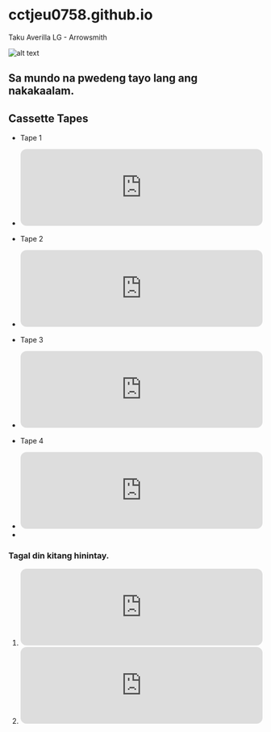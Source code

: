 # cctjeu0758.github.io
Taku Averilla
LG - Arrowsmith



![alt text](https://scontent.fwnp1-1.fna.fbcdn.net/v/t1.15752-9/323168322_588204303147430_6451055676139979207_n.jpg?_nc_cat=110&ccb=1-7&_nc_sid=ae9488&_nc_eui2=AeGl3IGPf-pquRnUAwKp2IIz2DipPdf3QcPYOKk91_dBw7zLqQHZ7zbwFM0eNQkIOpwbCg5Vb7H0wwL0k7XEbWFZ&_nc_ohc=nxIKi5RaZskAX-SHnz_&_nc_oc=AQlv0vTAk1k3Xrf9gOaRYmouORUOU27EIjLPK5LGybbvL1kdY_0xAGVtOYe8hNjgFfE&_nc_ht=scontent.fwnp1-1.fna&oh=03_AdR3w-CGCaWdIa3bblIwDwV8jocFxQUerB7buABcVF-Qqg&oe=63ECCF22)

## Sa mundo na pwedeng tayo lang ang nakakaalam.

## Cassette Tapes


- Tape 1
- <iframe style="border-radius:12px" src="https://open.spotify.com/embed/playlist/6snRLDiMZTEmdJ1IqAgM1U?utm_source=generator" width="100%" height="152" frameBorder="0" allowfullscreen="" allow="autoplay; clipboard-write; encrypted-media; fullscreen; picture-in-picture" loading="lazy"></iframe>

- Tape 2
- <iframe style="border-radius:12px" src="https://open.spotify.com/embed/playlist/77UbInlWBpJ7hnEKP22Kwm?utm_source=generator&theme=0" width="100%" height="152" frameBorder="0" allowfullscreen="" allow="autoplay; clipboard-write; encrypted-media; fullscreen; picture-in-picture" loading="lazy"></iframe>

- Tape 3
- <iframe style="border-radius:12px" src="https://open.spotify.com/embed/playlist/2i92zFMClFylKjhKUbPDdJ?utm_source=generator" width="100%" height="152" frameBorder="0" allowfullscreen="" allow="autoplay; clipboard-write; encrypted-media; fullscreen; picture-in-picture" loading="lazy"></iframe>

- Tape 4
- <iframe style="border-radius:12px" src="https://open.spotify.com/embed/playlist/6qKAbHrxXgnzxUtpYOIaS0?utm_source=generator" width="100%" height="152" frameBorder="0" allowfullscreen="" allow="autoplay; clipboard-write; encrypted-media; fullscreen; picture-in-picture" loading="lazy"></iframe>
- 

### Tagal din kitang hinintay.

1. <iframe style="border-radius:12px" src="https://open.spotify.com/embed/playlist/4WaIJvK7hXVRhPljOOXY4J?utm_source=generator" width="100%" height="152" frameBorder="0" allowfullscreen="" allow="autoplay; clipboard-write; encrypted-media; fullscreen; picture-in-picture" loading="lazy"></iframe>
2. <iframe style="border-radius:12px" src="https://open.spotify.com/embed/playlist/1L0OF925rOXpK4f75Db1Va?utm_source=generator" width="100%" height="152" frameBorder="0" allowfullscreen="" allow="autoplay; clipboard-write; encrypted-media; fullscreen; picture-in-picture" loading="lazy"></iframe>




